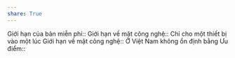 ```yaml
---
share: True
---
```

Giới hạn của bản miễn phí::
Giới hạn về mặt công nghệ:: Chỉ cho một thiết bị vào một lúc
Giới hạn về mặt công nghệ:: Ở Việt Nam không ổn định bằng
Ưu điểm::
